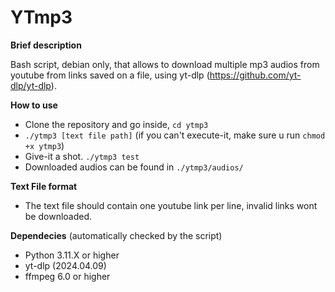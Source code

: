 # YTmp3
**Brief description**

Bash script, debian only, that allows to download multiple mp3 audios from youtube from links saved on a file, using yt-dlp (https://github.com/yt-dlp/yt-dlp).

**How to use**

 - Clone the repository and go inside, `cd ytmp3`
 - `./ytmp3 [text file path]` (if you can't execute-it, make sure u run `chmod +x ytmp3`)
 - Give-it a shot. `./ytmp3 test`
 - Downloaded audios can be found in `./ytmp3/audios/`

**Text File format**
 - The text file should contain one youtube link per line, invalid links wont be downloaded.

**Dependecies** (automatically checked by the script)
 - Python 3.11.X or higher
 - yt-dlp (2024.04.09)
 - ffmpeg 6.0 or higher





